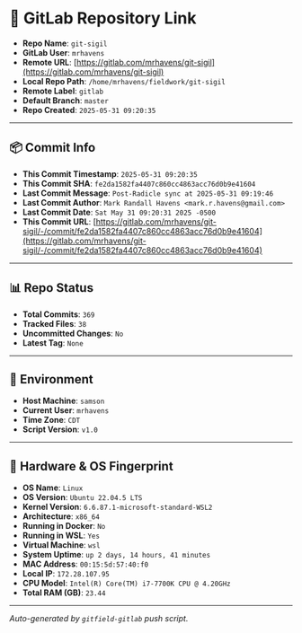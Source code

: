 # 🔗 GitLab Repository Link

- **Repo Name**: `git-sigil`
- **GitLab User**: `mrhavens`
- **Remote URL**: [https://gitlab.com/mrhavens/git-sigil](https://gitlab.com/mrhavens/git-sigil)
- **Local Repo Path**: `/home/mrhavens/fieldwork/git-sigil`
- **Remote Label**: `gitlab`
- **Default Branch**: `master`
- **Repo Created**: `2025-05-31 09:20:35`

---

## 📦 Commit Info

- **This Commit Timestamp**: `2025-05-31 09:20:35`
- **This Commit SHA**: `fe2da1582fa4407c860cc4863acc76d0b9e41604`
- **Last Commit Message**: `Post-Radicle sync at 2025-05-31 09:19:46`
- **Last Commit Author**: `Mark Randall Havens <mark.r.havens@gmail.com>`
- **Last Commit Date**: `Sat May 31 09:20:31 2025 -0500`
- **This Commit URL**: [https://gitlab.com/mrhavens/git-sigil/-/commit/fe2da1582fa4407c860cc4863acc76d0b9e41604](https://gitlab.com/mrhavens/git-sigil/-/commit/fe2da1582fa4407c860cc4863acc76d0b9e41604)

---

## 📊 Repo Status

- **Total Commits**: `369`
- **Tracked Files**: `38`
- **Uncommitted Changes**: `No`
- **Latest Tag**: `None`

---

## 🧽 Environment

- **Host Machine**: `samson`
- **Current User**: `mrhavens`
- **Time Zone**: `CDT`
- **Script Version**: `v1.0`

---

## 🧬 Hardware & OS Fingerprint

- **OS Name**: `Linux`
- **OS Version**: `Ubuntu 22.04.5 LTS`
- **Kernel Version**: `6.6.87.1-microsoft-standard-WSL2`
- **Architecture**: `x86_64`
- **Running in Docker**: `No`
- **Running in WSL**: `Yes`
- **Virtual Machine**: `wsl`
- **System Uptime**: `up 2 days, 14 hours, 41 minutes`
- **MAC Address**: `00:15:5d:57:40:f0`
- **Local IP**: `172.28.107.95`
- **CPU Model**: `Intel(R) Core(TM) i7-7700K CPU @ 4.20GHz`
- **Total RAM (GB)**: `23.44`

---

_Auto-generated by `gitfield-gitlab` push script._
